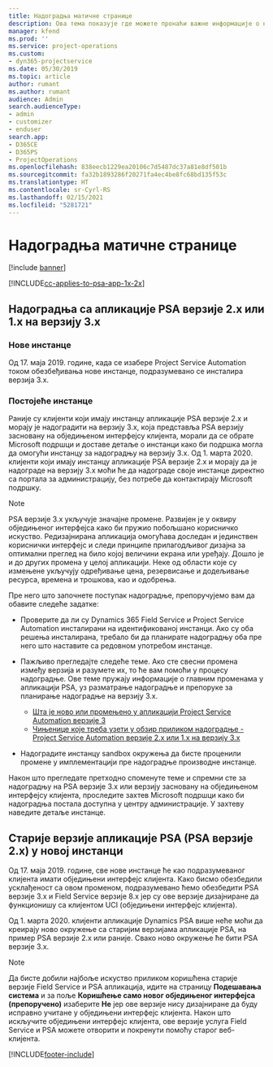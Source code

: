 ```yaml
---
title: Надоградња матичне странице
description: Ова тема показује где можете пронаћи важне информације о новим и измењеним функцијама у апликацији Dynamics 365 Project Service Automation и поступак надоградње на најновију верзију.
manager: kfend
ms.prod: ''
ms.service: project-operations
ms.custom:
- dyn365-projectservice
ms.date: 05/30/2019
ms.topic: article
author: rumant
ms.author: rumant
audience: Admin
search.audienceType:
- admin
- customizer
- enduser
search.app:
- D365CE
- D365PS
- ProjectOperations
ms.openlocfilehash: 838eecb1229ea20106c7d5487dc37a81e8df501b
ms.sourcegitcommit: fa32b1893286f20271fa4ec4be8fc68bd135f53c
ms.translationtype: HT
ms.contentlocale: sr-Cyrl-RS
ms.lasthandoff: 02/15/2021
ms.locfileid: "5281721"
---
```

# <a name="upgrade-home-page"></a>Надоградња матичне странице

[!include [banner](../includes/psa-now-project-operations.md)]

[!INCLUDE[cc-applies-to-psa-app-1x-2x](../includes/cc-applies-to-psa-app-1x-2x.md)]

## <a name="upgrade-from-psa-version-2x-or-1x-to-version-3x"></a>Надоградња са апликације PSA верзије 2.x или 1.x на верзију 3.x

### <a name="new-instances"></a>Нове инстанце

Од 17. маја 2019. године, када се изабере Project Service Automation током обезбеђивања нове инстанце, подразумевано се инсталира верзија 3.x.

### <a name="existing-instances"></a>Постојеће инстанце

Раније су клијенти који имају инстанцу апликације PSA верзије 2.x и морају је надоградити на верзију 3.x, која представља PSA верзију засновану на обједињеном интерфејсу клијента, морали да се обрате Microsoft подршци и доставе детаље о инстанци како би подршка могла да омогући инстанцу за надоградњу на верзију 3.x. Од 1. марта 2020. клијенти који имају инстанцу апликације PSA верзије 2.x и морају да је надограде на верзију 3.x моћи ће да надограде своје инстанце директно са портала за администрацију, без потребе да контактирају Microsoft подршку.  

> [!NOTE]
> PSA верзије 3.x укључује значајне промене. Развијен је у оквиру обједињеног интерфејса како би пружио побољшано корисничко искуство. Редизајнирана апликација омогућава доследан и јединствен кориснички интерфејс и следи принципе прилагодљивог дизајна за оптимални преглед на било којој величини екрана или уређају. Дошло је и до других промена у целој апликацији. Неке од области које су измењене укључују одређивање цена, резервисање и додељивање ресурса, времена и трошкова, као и одобрења.

Пре него што започнете поступак надоградње, препоручујемо вам да обавите следеће задатке:

- Проверите да ли су Dynamics 365 Field Service и Project Service Automation инсталирани на идентификованој инстанци. Ако су оба решења инсталирана, требало би да планирате надоградњу оба пре него што наставите са редовном употребом инстанце.
- Пажљиво прегледајте следеће теме. Ако сте свесни промена између верзија и разумете их, то ће вам помоћи у процесу надоградње. Ове теме пружају информације о главним променама у апликацији PSA, уз разматрање надоградње и препоруке за планирање надоградње на верзију 3.x.

    - [Шта је ново или промењено у апликацији Project Service Automation верзије 3](whats-new-changed-v3.md)
    - [Чињенице које треба узети у обзир приликом надоградње - Project Service Automation верзије 2.x или 1.x на верзију 3.x](upgrade-v3.md)

- Надоградите инстанцу sandbox окружења да бисте проценили промене у имплементацији пре надоградње производне инстанце.

Након што прегледате претходно споменуте теме и спремни сте за надоградњу на PSA верзије 3.x или верзију засновану на обједињеном интерфејсу клијента, проследите захтев Microsoft подршци како би надоградња постала доступна у центру администрације. У захтеву наведите детаље инстанце.

## <a name="older-versions-of-psa-psa-version-2x-in-a-newly-created-instance"></a>Старије верзије апликације PSA (PSA верзије 2.x) у новој инстанци

Од 17. маја 2019. године, све нове инстанце ће као подразумеваног клијента имати обједињени интерфејс клијента. Како бисмо обезбедили усклађеност са овом променом, подразумевано ћемо обезбедити PSA верзије 3.x и Field Service верзије 8.x јер су ове верзије дизајниране да функционишу са клијентом UCI (обједињени интерфејс клијента).

Од 1. марта 2020. клијенти апликације Dynamics PSA више неће моћи да креирају ново окружење са старијим верзијама апликације PSA, на пример PSA верзије 2.x или раније. Свако ново окружење ће бити PSA верзије 3.x.

> [!NOTE]
> Да бисте добили најбоље искуство приликом коришћена старије верзије Field Service и PSA апликација, идите на страницу **Подешавања система** и за поље **Коришћење само новог обједињеног интерфејса (препоручено)** изаберите **Не** јер ове верзије нису дизајниране да буду исправно учитане у обједињени интерфејс клијента. Након што искључите обједињени интерфејс клијента, ове верзије услуга Field Service и PSA можете отворити и покренути помоћу старог веб-клијента. 


[!INCLUDE[footer-include](../includes/footer-banner.md)]
